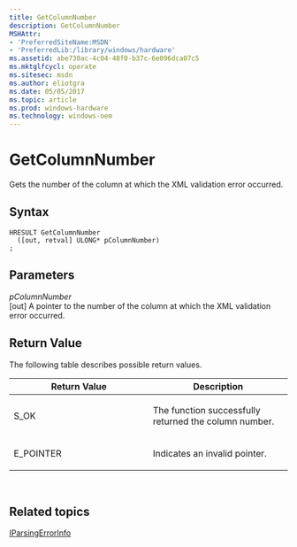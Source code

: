 ```yaml
---
title: GetColumnNumber
description: GetColumnNumber
MSHAttr:
- 'PreferredSiteName:MSDN'
- 'PreferredLib:/library/windows/hardware'
ms.assetid: abe730ac-4c04-48f0-b37c-6e096dca07c5
ms.mktglfcycl: operate
ms.sitesec: msdn
ms.author: eliotgra
ms.date: 05/05/2017
ms.topic: article
ms.prod: windows-hardware
ms.technology: windows-oem
---
```


# GetColumnNumber


Gets the number of the column at which the XML validation error occurred.

## Syntax


```
HRESULT GetColumnNumber
  ([out, retval] ULONG* pColumnNumber)
;
```

## Parameters


<a href="" id="pcolumnnumber"></a>*pColumnNumber*  
\[out\] A pointer to the number of the column at which the XML validation error occurred.

## Return Value


The following table describes possible return values.

<table>
<colgroup>
<col width="50%" />
<col width="50%" />
</colgroup>
<thead>
<tr class="header">
<th>Return Value</th>
<th>Description</th>
</tr>
</thead>
<tbody>
<tr class="odd">
<td><p>S_OK</p></td>
<td><p>The function successfully returned the column number.</p></td>
</tr>
<tr class="even">
<td><p>E_POINTER</p></td>
<td><p>Indicates an invalid pointer.</p></td>
</tr>
</tbody>
</table>

 

## Related topics


[IParsingErrorInfo](iparsingerrorinfo.md)

 

 







